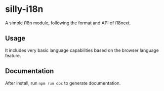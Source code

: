 # silly-i18n

A simple i18n module, following the format and API of i18next.


## Usage

It includes very basic language capabilities based on the browser language feature.

## Documentation

After install, run `npm run doc` to generate documentation.